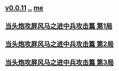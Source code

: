## [v0.0.11](https://github.com/littleflute/cchess/edit/master/ref/pu/xianqibingfa/1/readme.md) [..](..) [me](https://littleflute.github.io/cchess/ref/pu/xianqibingfa/1/)
## [当头炮攻屏风马之进中兵攻击篇 第1局](1)
## [当头炮攻屏风马之进中兵攻击篇 第2局](2)

## [当头炮攻屏风马之进中兵攻击篇 第3局](3)

